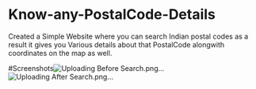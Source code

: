 # Know-any-PostalCode-Details
Created a Simple Website where you can search Indian postal codes as a result it gives you Various details about that PostalCode alongwith coordinates on the map as well.

#Screenshots![Uploading Before Search.png…]()
![Uploading After Search.png…]()
